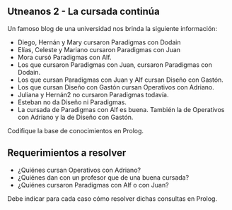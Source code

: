## Utneanos 2 - La cursada continúa

Un famoso blog de una universidad nos brinda la siguiente información:

- Diego, Hernán y Mary cursaron Paradigmas con Dodain
- Elías, Celeste y Mariano cursaron Paradigmas con Juan
- Mora cursó Paradigmas con Alf.
- Los que cursaron Paradigmas con Juan, cursaron Paradigmas con Dodain.
- Los que cursan Paradigmas con Juan y Alf cursan Diseño con Gastón.
- Los que cursan Diseño con Gastón cursan Operativos con Adriano.
- Juliana y Hernán2 no cursaron Paradigmas todavía.
- Esteban no da Diseño ni Paradigmas.
- La cursada de Paradigmas con Alf es buena. También la de Operativos con Adriano y la de Diseño con Gastón.

Codifique la base de conocimientos en Prolog.

## Requerimientos a resolver

- ¿Quiénes cursan Operativos con Adriano?
- ¿Quiénes dan con un profesor que de una buena cursada?
- ¿Quiénes cursaron Paradigmas con Alf o con Juan?

Debe indicar para cada caso cómo resolver dichas consultas en Prolog.
